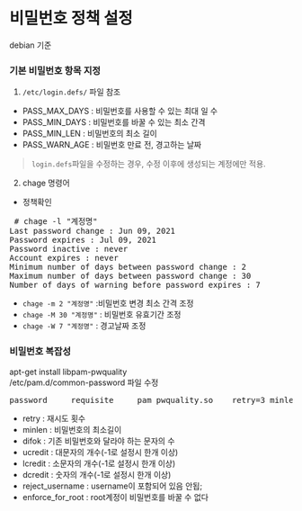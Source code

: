# 비밀번호 정책 설정
debian 기준

### 기본 비밀번호 항목 지정

1. `/etc/login.defs/` 파일 참조
- PASS_MAX_DAYS : 비밀번호를 사용할 수 있는 최대 일 수
- PASS_MIN_DAYS : 비밀번호를 바꿀 수 있는 최소 간격
- PASS_MIN_LEN : 비밀번호의 최소 길이
- PASS_WARN_AGE : 비밀번호 만료 전, 경고하는 날짜

> `login.defs`파일을 수정하는 경우, 수정 이후에 생성되는 계정에만 적용.

2. chage 명령어
- 정책확인
<pre> # chage -l "계정명"
Last password change : Jun 09, 2021
Password expires : Jul 09, 2021
Password inactive : never
Account expires : never
Minimum number of days between password change : 2
Maximum number of days between password change : 30
Number of days of warning before password expires : 7 </pre>

- `chage -m 2 "계정명"` :비밀번호 변경 최소 간격 조정
- `chage -M 30 "계정명"` : 비밀번호 유효기간 조정
- `chage -W 7 "계정명"` : 경고날짜 조정


### 비밀번호 복잡성
apt-get install libpam-pwquality   
/etc/pam.d/common-password 파일 수정
<pre>password     requisite     pam_pwquality.so    retry=3 minlen=10 ucredit=-1 lcredit=-1 dcredit=-1 reject_username enforece_for_root</pre>
- retry : 재시도 횟수
- minlen : 비밀번호의 최소길이
- difok : 기존 비밀번호와 달라야 하는 문자의 수
- ucredit : 대문자의 개수(-1로 설정시 한개 이상)
- lcredit : 소문자의 개수(-1로 설정시 한개 이상)
- dcredit : 숫자의 개수(-1로 설정시 한개 이상)
- reject_username : username이 포함되어 있음 안됩;
- enforce_for_root : root계정이 비밀번호를 바꿀 수 없다
